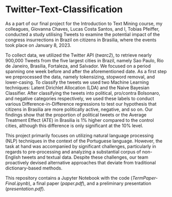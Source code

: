 # Twitter-Text-Classification
As a part of our final project for the Introduction to Text Mining course, my colleagues, Giovanna Chaves, Lucas Costa Santos, and I, Tobias Pfeiffer, conducted a study utilising Tweets to examine the potential impact of the congress insurrections in Brazil on citizens in Brasilia, where the events took place on January 8, 2023.


To collect data, we utilized the Twitter API (*twarc2*), to retrieve nearly 900,000 Tweets from the five largest cities in Brazil, namely Sao Paulo, Rio de Janeiro, Brasilia, Fortaleza, and Salvador. We focused on a period spanning one week before and after the aforementioned date. 
As a first step we preprocessed the data, namely tokensizing, stopword removal, and lower-casing. To classify the tweets we used two Machine Learning techniques: Latent Dirichlet Allocation (LDA) and the Naive Bayesian Classifier. After classifying the tweets into political, pro/contra Bolsonaro, and negative categories respectively, we used these labels to conduct various Difference-in-Difference regressions to test our hypothesis that citizens in Brasilia are more politically active, negative, and so on.
Our findings show that the proportion of political tweets or the Average Treatment Effect (ATE) in Brasilia is 1% higher compared to the control cities, although this difference is only significant at the 10% level. 


This project primarily focuses on utilizing natural language processing (NLP) techniques in the context of the Portuguese language. However, the task at hand was accompanied by significant challenges, particularly in regards to pre-processing and analyzing a substantial corpus of non-English tweets and textual data. Despite these challenges, our team proactively devised alternative approaches that deviate from traditional dictionary-based methods.


This repository contains a Jupyter Notebook with the code (*TermPaper-Final.ipynb*), a final paper (*paper.pdf*), and a preliminary presentation (*presentation.pdf*).
